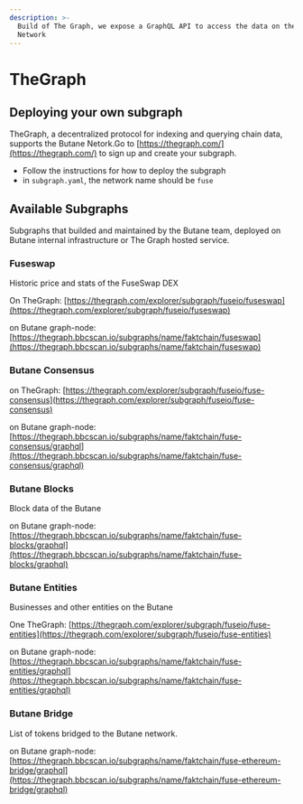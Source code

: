 ```yaml
---
description: >-
  Build of The Graph, we expose a GraphQL API to access the data on the Butane
  Network
---
```


# TheGraph

## Deploying your own subgraph

TheGraph, a decentralized protocol for indexing and querying chain data, supports the Butane Netork.Go to [https://thegraph.com/](https://thegraph.com/) to sign up and create your subgraph.

* Follow the instructions for how to deploy the subgraph
* in `subgraph.yaml`, the network name should be `fuse`

## Available Subgraphs

Subgraphs that builded and maintained by the Butane team, deployed on Butane internal infrastructure or The Graph hosted service.

### Fuseswap

Historic price and stats of the FuseSwap DEX

On TheGraph: [https://thegraph.com/explorer/subgraph/fuseio/fuseswap](https://thegraph.com/explorer/subgraph/fuseio/fuseswap)

on Butane graph-node:  [https://thegraph.bbcscan.io/subgraphs/name/faktchain/fuseswap](https://thegraph.bbcscan.io/subgraphs/name/faktchain/fuseswap)

### Butane Consensus

on TheGraph: [https://thegraph.com/explorer/subgraph/fuseio/fuse-consensus](https://thegraph.com/explorer/subgraph/fuseio/fuse-consensus)

on Butane graph-node: [https://thegraph.bbcscan.io/subgraphs/name/faktchain/fuse-consensus/graphql](https://thegraph.bbcscan.io/subgraphs/name/faktchain/fuse-consensus/graphql)

### Butane Blocks

Block data of the Butane

on Butane graph-node: [https://thegraph.bbcscan.io/subgraphs/name/faktchain/fuse-blocks/graphql](https://thegraph.bbcscan.io/subgraphs/name/faktchain/fuse-blocks/graphql)

### Butane Entities

Businesses and other entities on the Butane

One TheGraph: [https://thegraph.com/explorer/subgraph/fuseio/fuse-entities](https://thegraph.com/explorer/subgraph/fuseio/fuse-entities)

on Butane graph-node:  [https://thegraph.bbcscan.io/subgraphs/name/faktchain/fuse-entities/graphql](https://thegraph.bbcscan.io/subgraphs/name/faktchain/fuse-entities/graphql)

### Butane Bridge

List of tokens bridged to the Butane network.

on Butane graph-node: [https://thegraph.bbcscan.io/subgraphs/name/faktchain/fuse-ethereum-bridge/graphql](https://thegraph.bbcscan.io/subgraphs/name/faktchain/fuse-ethereum-bridge/graphql)

